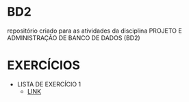 # BD2
repositório criado para as atividades da disciplina PROJETO E ADMINISTRAÇÃO DE BANCO DE DADOS (BD2)
# EXERCÍCIOS
 - LISTA DE EXERCÍCIO 1
     - <a href="https://github.com/FrancimarAlexandre/BD2/tree/main/TAREFA_1">LINK</a>
